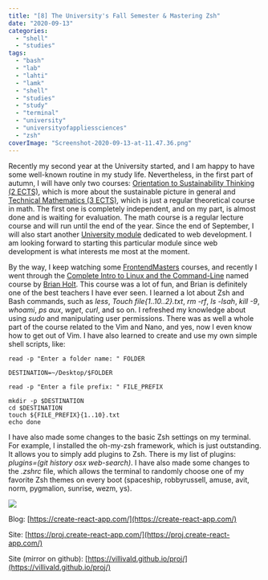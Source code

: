 ```yaml
---
title: "[8] The University's Fall Semester & Mastering Zsh"
date: "2020-09-13"
categories: 
  - "shell"
  - "studies"
tags: 
  - "bash"
  - "lab"
  - "lahti"
  - "lamk"
  - "shell"
  - "studies"
  - "study"
  - "terminal"
  - "university"
  - "universityofappliessciences"
  - "zsh"
coverImage: "Screenshot-2020-09-13-at-11.47.36.png"
---
```


Recently my second year at the University started, and I am happy to have some well-known routine in my study life. Nevertheless, in the first part of autumn, I will have only two courses: [Orientation to Sustainability Thinking (2 ECTS)](https://opinto-opas.lab.fi/en/realization/A300CE13-3001), which is more about the sustainable picture in general and [Technical Mathematics (3 ECTS)](https://opinto-opas.lab.fi/en/realization/AT00BT69-3001), which is just a regular theoretical course in math. The first one is completely independent, and on my part, is almost done and is waiting for evaluation. The math course is a regular lecture course and will run until the end of the year. Since the end of September, I will also start another [University module](https://create-react-app.com/my-studies-at-the-university/) dedicated to web development. I am looking forward to starting this particular module since web development is what interests me most at the moment.

By the way, I keep watching some [FrontendMasters](https://frontendmasters.com/) courses, and recently I went through the [Complete Intro to Linux and the Command-Line](https://frontendmasters.com/courses/linux-command-line/) named course by [Brian Holt](https://frontendmasters.com/teachers/brian-holt/). This course was a lot of fun, and Brian is definitely one of the best teachers I have ever seen. I learned a lot about Zsh and Bash commands, such as _less_, _Touch file{1..10..2}.txt_, _rm -rf_, _ls -lsah_, _kill -9_, _whoami_, _ps aux_, _wget_, _curl_, and so on. I refreshed my knowledge about using _sudo_ and manipulating user permissions. There was as well a whole part of the course related to the Vim and Nano, and yes, now I even know how to get out of Vim. I have also learned to create and use my own simple shell scripts, like: 

```
read -p "Enter a folder name: " FOLDER

DESTINATION=~/Desktop/$FOLDER

read -p "Enter a file prefix: " FILE_PREFIX

mkdir -p $DESTINATION
cd $DESTINATION
touch ${FILE_PREFIX}{1..10}.txt
echo done
```

I have also made some changes to the basic Zsh settings on my terminal. For example, I installed the oh-my-zsh framework, which is just outstanding. It allows you to simply add plugins to Zsh. There is my list of plugins: _plugins=(git history osx web-search)_. I have also made some changes to the _.zshrc_ file, which allows the terminal to randomly choose one of my favorite Zsh themes on every boot (spaceship, robbyrussell, amuse, avit, norm, pygmalion, sunrise, wezm, ys).

![](images/Screenshot-2020-09-13-at-12.04.55-1024x820.png)

Blog: [https://create-react-app.com/](https://create-react-app.com/)

Site: [https://proj.create-react-app.com/](https://proj.create-react-app.com/)

Site (mirror on github): [https://villivald.github.io/proj/](https://villivald.github.io/proj/)
